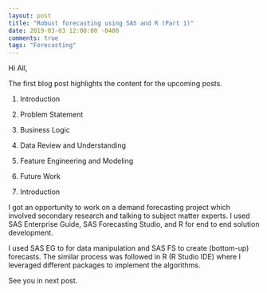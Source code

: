 ```yaml
---
layout: post
title: "Robust forecasting using SAS and R (Part 1)"
date: 2019-03-03 12:00:00 -0400
comments: true
tags: "Forecasting"
---
```


Hi All,

The first blog post highlights the content for the upcoming posts.

1. Introduction
2. Problem Statement
3. Business Logic
4. Data Review and Understanding
5. Feature Engineering and Modeling
6. Future Work

1. Introduction

I got an opportunity to work on a demand forecasting project 
which involved secondary research and talking to subject matter experts.
I used SAS Enterprise Guide, SAS Forecasting Studio, and R for end to end solution 
development. 

I used SAS EG to for data manipulation and SAS FS to create (bottom-up) forecasts.
The similar process was followed in R (R Studio IDE) where I leveraged different 
packages to implement the algorithms.

See you in next post.
